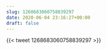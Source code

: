 ```yaml
---
slug: 1268683060758839297
date: 2020-06-04 23:16:27+00:00
draft: false
---
```


{{< tweet 1268683060758839297 >}}
